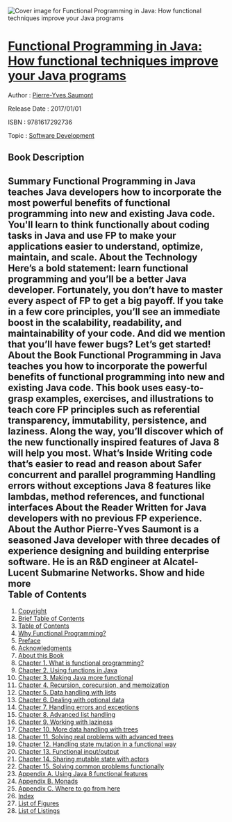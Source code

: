 ![Cover image for Functional Programming in Java: How functional techniques improve your Java programs](https://imgdetail.ebookreading.net/cover/cover/20200215/EB9781617292736.jpg)

[Functional Programming in Java: How functional techniques improve your Java programs](https://ebookreading.net/view/book/Functional+Programming+in+Java%3A+How+functional+techniques+improve+your+Java+programs-EB9781617292736_1.html "Functional Programming in Java: How functional techniques improve your Java programs")
====================================================================================================================

Author : [Pierre-Yves Saumont](https://ebookreading.net/search/author/Pierre-Yves+Saumont)

Release Date : 2017/01/01

ISBN : 9781617292736

Topic : [Software Development](https://ebookreading.net/search/category/software-development)

Book Description
-----------------

 Summary
Functional Programming in Java teaches Java developers how to incorporate the most powerful benefits of functional programming into new and existing Java code. You'll learn to think functionally about coding tasks in Java and use FP to make your applications easier to understand, optimize, maintain, and scale.
About the Technology
Here’s a bold statement: learn functional programming and you’ll be a better Java developer. Fortunately, you don’t have to master every aspect of FP to get a big payoff. If you take in a few core principles, you’ll see an immediate boost in the scalability, readability, and maintainability of your code. And did we mention that you’ll have fewer bugs? Let’s get started!
About the Book
Functional Programming in Java teaches you how to incorporate the powerful benefits of functional programming into new and existing Java code. This book uses easy-to-grasp examples, exercises, and illustrations to teach core FP principles such as referential transparency, immutability, persistence, and laziness. Along the way, you’ll discover which of the new functionally inspired features of Java 8 will help you most.
What’s Inside
Writing code that’s easier to read and reason about
Safer concurrent and parallel programming
Handling errors without exceptions
Java 8 features like lambdas, method references, and functional interfaces
About the Reader
Written for Java developers with no previous FP experience.
About the Author
Pierre-Yves Saumont is a seasoned Java developer with three decades of experience designing and building enterprise software. He is an R&amp;D engineer at Alcatel-Lucent Submarine Networks.
        Show and hide more                
Table of Contents
-----------------

1. [Copyright](https://ebookreading.net/view/book/Functional+Programming+in+Java%3A+How+functional+techniques+improve+your+Java+programs-EB9781617292736_3.html)
1. [Brief Table of Contents](https://ebookreading.net/view/book/Functional+Programming+in+Java%3A+How+functional+techniques+improve+your+Java+programs-EB9781617292736_4.html)
1. [Table of Contents](https://ebookreading.net/view/book/Functional+Programming+in+Java%3A+How+functional+techniques+improve+your+Java+programs-EB9781617292736_5.html)
1. [Why Functional Programming?](https://ebookreading.net/view/book/Functional+Programming+in+Java%3A+How+functional+techniques+improve+your+Java+programs-EB9781617292736_6.html)
1. [Preface](https://ebookreading.net/view/book/Functional+Programming+in+Java%3A+How+functional+techniques+improve+your+Java+programs-EB9781617292736_7.html)
1. [Acknowledgments](https://ebookreading.net/view/book/Functional+Programming+in+Java%3A+How+functional+techniques+improve+your+Java+programs-EB9781617292736_8.html)
1. [About this Book](https://ebookreading.net/view/book/Functional+Programming+in+Java%3A+How+functional+techniques+improve+your+Java+programs-EB9781617292736_9.html)
1. [Chapter 1. What is functional programming?](https://ebookreading.net/view/book/Functional+Programming+in+Java%3A+How+functional+techniques+improve+your+Java+programs-EB9781617292736_10.html)
1. [Chapter 2. Using functions in Java](https://ebookreading.net/view/book/Functional+Programming+in+Java%3A+How+functional+techniques+improve+your+Java+programs-EB9781617292736_11.html)
1. [Chapter 3. Making Java more functional](https://ebookreading.net/view/book/Functional+Programming+in+Java%3A+How+functional+techniques+improve+your+Java+programs-EB9781617292736_12.html)
1. [Chapter 4. Recursion, corecursion, and memoization](https://ebookreading.net/view/book/Functional+Programming+in+Java%3A+How+functional+techniques+improve+your+Java+programs-EB9781617292736_13.html)
1. [Chapter 5. Data handling with lists](https://ebookreading.net/view/book/Functional+Programming+in+Java%3A+How+functional+techniques+improve+your+Java+programs-EB9781617292736_14.html)
1. [Chapter 6. Dealing with optional data](https://ebookreading.net/view/book/Functional+Programming+in+Java%3A+How+functional+techniques+improve+your+Java+programs-EB9781617292736_15.html)
1. [Chapter 7. Handling errors and exceptions](https://ebookreading.net/view/book/Functional+Programming+in+Java%3A+How+functional+techniques+improve+your+Java+programs-EB9781617292736_16.html)
1. [Chapter 8. Advanced list handling](https://ebookreading.net/view/book/Functional+Programming+in+Java%3A+How+functional+techniques+improve+your+Java+programs-EB9781617292736_17.html)
1. [Chapter 9. Working with laziness](https://ebookreading.net/view/book/Functional+Programming+in+Java%3A+How+functional+techniques+improve+your+Java+programs-EB9781617292736_18.html)
1. [Chapter 10. More data handling with trees](https://ebookreading.net/view/book/Functional+Programming+in+Java%3A+How+functional+techniques+improve+your+Java+programs-EB9781617292736_19.html)
1. [Chapter 11. Solving real problems with advanced trees](https://ebookreading.net/view/book/Functional+Programming+in+Java%3A+How+functional+techniques+improve+your+Java+programs-EB9781617292736_20.html)
1. [Chapter 12. Handling state mutation in a functional way](https://ebookreading.net/view/book/Functional+Programming+in+Java%3A+How+functional+techniques+improve+your+Java+programs-EB9781617292736_21.html)
1. [Chapter 13. Functional input/output](https://ebookreading.net/view/book/Functional+Programming+in+Java%3A+How+functional+techniques+improve+your+Java+programs-EB9781617292736_22.html)
1. [Chapter 14. Sharing mutable state with actors](https://ebookreading.net/view/book/Functional+Programming+in+Java%3A+How+functional+techniques+improve+your+Java+programs-EB9781617292736_23.html)
1. [Chapter 15. Solving common problems functionally](https://ebookreading.net/view/book/Functional+Programming+in+Java%3A+How+functional+techniques+improve+your+Java+programs-EB9781617292736_24.html)
1. [Appendix A. Using Java 8 functional features](https://ebookreading.net/view/book/Functional+Programming+in+Java%3A+How+functional+techniques+improve+your+Java+programs-EB9781617292736_25.html)
1. [Appendix B. Monads](https://ebookreading.net/view/book/Functional+Programming+in+Java%3A+How+functional+techniques+improve+your+Java+programs-EB9781617292736_26.html)
1. [Appendix C. Where to go from here](https://ebookreading.net/view/book/Functional+Programming+in+Java%3A+How+functional+techniques+improve+your+Java+programs-EB9781617292736_27.html)
1. [Index](https://ebookreading.net/view/book/Functional+Programming+in+Java%3A+How+functional+techniques+improve+your+Java+programs-EB9781617292736_28.html)
1. [List of Figures](https://ebookreading.net/view/book/Functional+Programming+in+Java%3A+How+functional+techniques+improve+your+Java+programs-EB9781617292736_29.html)
1. [List of Listings](https://ebookreading.net/view/book/Functional+Programming+in+Java%3A+How+functional+techniques+improve+your+Java+programs-EB9781617292736_30.html)
